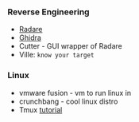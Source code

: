 ### Reverse Engineering

- [Radare](https://rada.re/n/)
- [Ghidra](https://ghidra-sre.org/)
- Cutter - GUI wrapper of Radare
- Ville: `know your target`

### Linux

- vmware fusion - vm to run linux in
- crunchbang - cool linux distro
- Tmux [tutorial](https://leimao.github.io/blog/Tmux-Tutorial/)